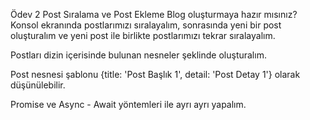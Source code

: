 Ödev 2
Post Sıralama ve Post Ekleme
Blog oluşturmaya hazır mısınız? Konsol ekranında postlarımızı sıralayalım, sonrasında yeni bir post oluşturalım ve yeni post ile birlikte postlarımızı tekrar sıralayalım.

Postları dizin içerisinde bulunan nesneler şeklinde oluşturalım.

Post nesnesi şablonu {title: 'Post Başlık 1', detail: 'Post Detay 1'} olarak düşünülebilir.

Promise ve Async - Await yöntemleri ile ayrı ayrı yapalım.